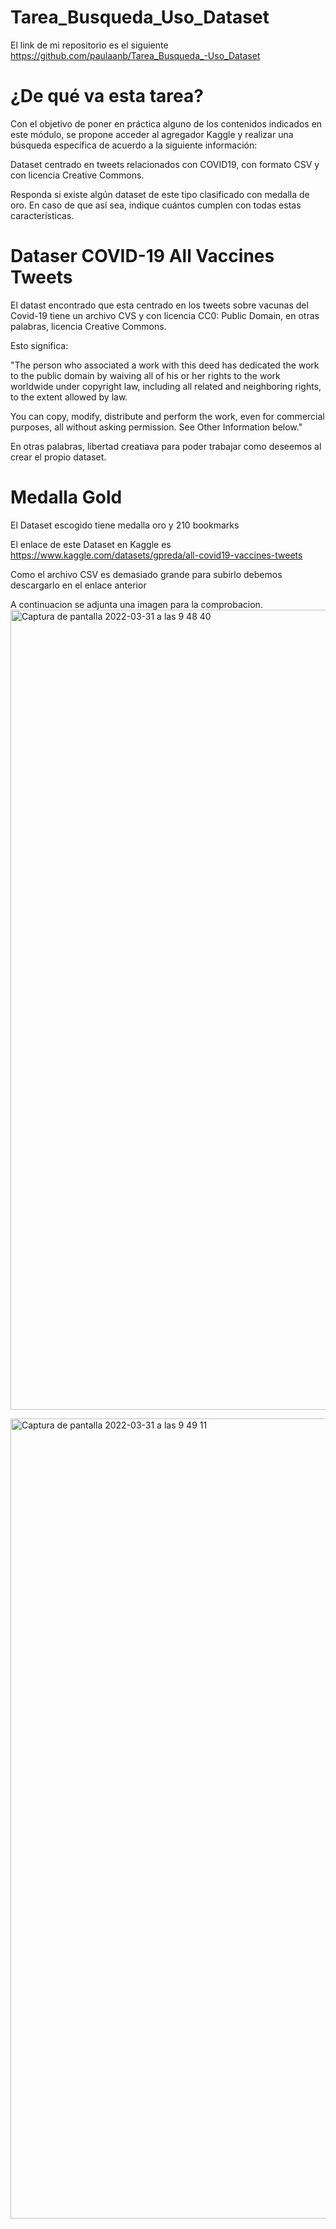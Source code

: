 # Tarea_Busqueda_Uso_Dataset

El link de mi repositorio es el siguiente https://github.com/paulaanb/Tarea_Busqueda_-Uso_Dataset

# ¿De qué va esta tarea?
Con el objetivo de poner en práctica alguno de los contenidos indicados en este módulo, se propone acceder al agregador Kaggle y realizar una búsqueda específica de acuerdo a la siguiente información:

Dataset centrado en tweets relacionados con COVID19, con formato CSV y con licencia Creative Commons.

Responda si existe algún dataset de este tipo clasificado con medalla de oro. En caso de que así sea, indique cuántos cumplen con todas estas características.

# Dataser COVID-19 All Vaccines Tweets
El datast encontrado que esta centrado en los tweets sobre vacunas del Covid-19 tiene un archivo CVS y con licencia CC0: Public Domain, en otras palabras, licencia Creative Commons.

Esto significa:

"The person who associated a work with this deed has dedicated the work to the public domain by waiving all of his or her rights to the work worldwide under copyright law, including all related and neighboring rights, to the extent allowed by law.

You can copy, modify, distribute and perform the work, even for commercial purposes, all without asking permission. See Other Information below."

En otras palabras, libertad creatiava para poder trabajar como deseemos al crear el propio dataset.

# Medalla Gold

El Dataset escogido tiene medalla oro y 210 bookmarks

El enlace de este Dataset en Kaggle es https://www.kaggle.com/datasets/gpreda/all-covid19-vaccines-tweets

Como el archivo CSV es demasiado grande para subirlo debemos descargarlo en el enlace anterior


A continuacion se adjunta una imagen para la comprobacion.
<img width="1280" alt="Captura de pantalla 2022-03-31 a las 9 48 40" src="https://user-images.githubusercontent.com/91721496/161005307-72568775-0148-44ce-aff0-3ff3b86abf7d.png">

<img width="1280" alt="Captura de pantalla 2022-03-31 a las 9 49 11" src="https://user-images.githubusercontent.com/91721496/161005315-e2dd315f-8607-47a6-a112-2ff2e45345c3.png">

